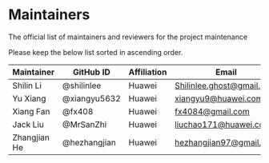 # Maintainers

The official list of maintainers and reviewers for the project maintenance

Please keep the below list sorted in ascending order.

| Maintainer | GitHub ID    | Affiliation | Email                                                |
| ---------- |--------------| ----------- | ---------------------------------------------------- |
| Shilin Li  | @shilinlee   | Huawei      | [Shilinlee.ghost@gmail.com](mailto:shilinlee.ghost@gmail.com) |
| Yu Xiang   | @xiangyu5632 | Huawei      | [xiangyu9@huawei.com](mailto:xiangyu9@huawei.com)    |
| Xiang Fan   | @fx408       | Huawei      | [fx4084@gmail.com](mailto:fx4084@gmail.com)    |
| Jack Liu   | @MrSanZhi    | Huawei      | [liuchao171@huawei.com](mailto:liuchao171@huawei.com)    |
| Zhangjian He| @hezhangjian | Huawei | [hezhangjian97@gmail.com](mailto:hezhangjian97@gmail.com)|
